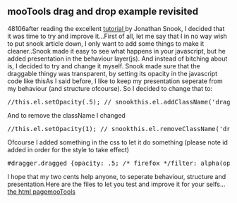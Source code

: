 <article><h2>mooTools drag and drop example revisited</h2><time><span class="day">4</span><span class="month">8</span><span class="year">106</span></time>after reading the excellent <a href="http://www.snook.ca/archives/javascript/mootools_drag_a/">tutorial </a>by Jonathan Snook, I decided that it was time to try and improve it...First of all, let me say that I in no way wish to put snook article down, I only want to add some things to make it cleaner..<!--more-->Snook made it easy to see what happens in your javascript, but he added presentation in the  behaviour layer(js). And instead of bitching about is, I decided to  try and change it myself.  Snook made sure that the draggable thingy was transparent, by setting its opacity in the javascript code like thisAs I said before, I like to keep my presentation seperate from my behaviour (and structure ofcourse). So I decided to change that to:<pre>//this.el.setOpacity(.5); // snookthis.el.addClassName('dragged'); // wnas added</pre>And to remove the className I changed<pre>//this.el.setOpacity(1); // snookthis.el.removeClassName('dragged'); // wnas added</pre>Ofcourse I added something in the css to let it do something (please note id added in order for the style to take effect)<pre>#dragger.dragged {opacity: .5; /* firefox */filter: alpha(opacity=50); /* ie */}</pre>I hope that my two cents help anyone, to seperate behaviour, structure and presentation.Here are the files to let you test and improve it for your selfs... <a onmousedown="selectLink(181);" id="p181" href="http://www.wnas.nl/wp-content/uploads/2006/09/mootoolsdragdrop.htm" /><a onmousedown="selectLink(181);" id="p181" href="http://www.wnas.nl/wp-content/uploads/2006/09/mootoolsdragdrop.htm">the html page</a><a onmousedown="selectLink(180);" id="p180" href="http://www.wnas.nl/wp-content/uploads/2006/09/mootools.release.51.js" /><a onmousedown="selectLink(180);" id="p180" href="http://www.wnas.nl/wp-content/uploads/2006/09/mootools.release.51.js">mooTools</a></article>